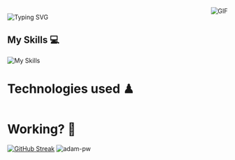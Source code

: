 <img align="right" alt="GIF" src="https://media.giphy.com/media/LmNwrBhejkK9EFP504/giphy.gif" />

<img src="https://readme-typing-svg.demolab.com?font=Silkscreen&duration=7000&pause=1000&repeat=true&random=false&width=435&lines=Hi+i'm+Rodrigo+Leon+%F0%9F%91%8C;Hi+i'm+Developer+%F0%9F%92%96;Hi+i'm+Rodrigo+Leon+%F0%9F%91%8C" alt="Typing SVG"/></a>
</p>

<h2>My Skills 💻</h2>

![My Skills](https://skillicons.dev/icons?i=ts,java,python,css,tailwind)


# Technologies used ♟
<p>
  <img src="https://skillicons.dev/icons?i=react,nextjs,remix,express,elysia,nodejs,bun,git,github,linux" alt="" />
</p>


# Working? 🤨
<a href="https://git.io/streak-stats"><img src="https://github-readme-streak-stats.herokuapp.com?user=Yoyiyoniu&theme=transparent&border_radius=5.7&mode=weekly&card_width=200" alt="GitHub Streak" /></a>
<img
src="https://github-readme-stats.vercel.app/api/top-langs?username=Yoyiyoniu&show_icons=true&locale=en&bg_color=0d1117&text_color=ffffff&layout=compact" 
alt="adam-pw"
bg_color=#808080/> 


